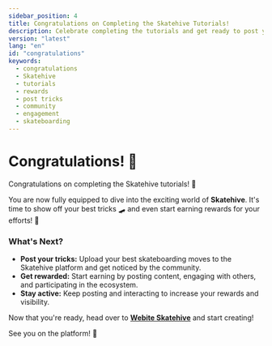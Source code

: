 ```yaml
---
sidebar_position: 4
title: Congratulations on Completing the Skatehive Tutorials!
description: Celebrate completing the tutorials and get ready to post your tricks, earn rewards, and stay active within the Skatehive community. Start creating and engage with the platform to increase your visibility and rewards!
version: "latest"
lang: "en"
id: "congratulations"
keywords:
  - congratulations
  - Skatehive
  - tutorials
  - rewards
  - post tricks
  - community
  - engagement
  - skateboarding
---
```


# Congratulations! 🎉

Congratulations on completing the Skatehive tutorials! 🎉

You are now fully equipped to dive into the exciting world of **Skatehive**. It's time to show off your best tricks 🛹 and even start earning rewards for your efforts! 🤑

### What's Next?
- **Post your tricks:** Upload your best skateboarding moves to the Skatehive platform and get noticed by the community.
- **Get rewarded:** Start earning by posting content, engaging with others, and participating in the ecosystem.
- **Stay active:** Keep posting and interacting to increase your rewards and visibility.

Now that you're ready, head over to <a href="https://skatehive.app/" class="button-link" target="_blank">**Webite Skatehive**</a> and start creating!

See you on the platform! 👋

